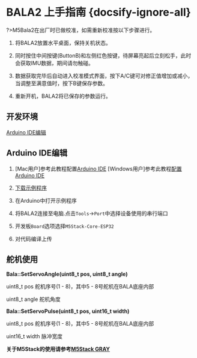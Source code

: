 # BALA2 上手指南 {docsify-ignore-all}

?>M5Bala2在出厂时已做校准，如需重新校准按以下步骤进行。

1. 将BALA2放置水平桌面，保持关机状态。

2. 同时按住中间按键(ButtonB)和左侧红色按键，待屏幕亮起后立刻松手，此时会获取IMU数据，期间请勿触碰。

3. 数据获取完毕后自动进入校准模式界面，按下A/C键可对修正值增加或减小，当调整至满意值时，按下B键保存参数。

4. 重新开机，BALA2将已保存的参数运行。

## 开发环境

[Arduino IDE编辑](#Arduino-IDE编辑)

## Arduino IDE编辑

1. [Mac用户]参考此教程配置[Arduino IDE](zh_CN/arduino/arduino_development)
   [Windows用户]参考此教程[配置Arduino IDE](zh_CN/arduino/arduino_development)

2. [下载示例程序](https://github.com/m5stack/M5-ProductExampleCodes/tree/master/Application/Bala2)

3. 在Arduino中打开示例程序

3. 将BALA2连接至电脑.点击`Tools`->`Port`中选择设备使用的串行端口

4. 开发板`Board`选项选择`M5Stack-Core-ESP32`

5. 对代码编译上传

## 舵机使用

**Bala::SetServoAngle(uint8_t pos, uint8_t angle)**

uint8_t pos 舵机序号(1 - 8)，其中5 - 8号舵机在BALA底座内部

uint8_t angle 舵机角度

**Bala::SetServoPulse(uint8_t pos, uint16_t width)**

uint8_t pos 舵机序号(1 - 8)，其中5 - 8号舵机在BALA底座内部

uint16_t width 脉冲宽度

**关于M5Stack的使用请参考[M5Stack GRAY](https://docs.m5stack.com/#/zh_CN/core/gray)**